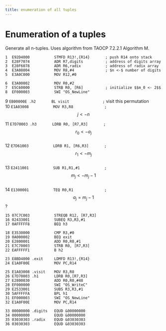 ```yaml
---
title: enumeration of all tuples
---
```


# Enumeration of a tuples

Generate all n-tuples. Uses algorithm from TAOCP 7.2.2.1 Algorithm M.


```
1  E92D4000           STMFD R13!,{R14}       ; push R14 onto stack
2  E28F7074           ADR R7,digits          ; address of digits array
3  E28F6078           ADR R6,radix           ; address of radix array
4  E3A08004           MOV R8,#4              ; $n <-$ number of digits
5  E3A0C000           MOV R12,#0
         
6  E3A00002           MOV R0,#2
7  E5C60000           STRB R0, [R6]          ; initialize $$m_0 <- 2$$
8  EF000003           SWI "OS_NewLine"
```

9  `EB00000E .h2       BL visit               ;`        visit this permutation  
10 `E1A03008           MOV R3,R8              ;`        $$j <- n$$  
        
11 `E7D70003 .h3       LDRB R0, [R7,R3]       ;`        $$r_0 <- a_j$$  
12 `E7D61003           LDRB R1, [R6,R3]       ;`        $$r_1 <- m_j$$  
13 `E2411001           SUB R1,R1,#1           ;`        $$m_j <- m_j - 1$$  
14 `E1300001           TEQ R0,R1              ;`        $$a_j = m_j - 1$$ ?  

```
15 07C7C003           STREQB R12, [R7,R3]
16 02433001           SUBEQ R3,R3,#1
17 0AFFFFF8           BEQ h3
         
18 E3530000           CMP R3,#0
19 0A000002           BEQ exit
20 E2800001           ADD R0,R0,#1
21 E7C70003           STRB R0, [R7,R3]
22 EAFFFFF1           B h2
         
23 E8BD4000 .exit     LDMFD R13!,{R14}
24 E1A0F00E           MOV PC,R14
        
25 E1A03008 .visit    MOV R3,R8
26 E7D70003 .h1       LDRB R0,[R7,R3]
27 E2800030           ADD R0,R0,#48
28 EF000000           SWI "OS_WriteC"
29 E2533001           SUBS R3,R3,#1
30 5AFFFFFA           BPL h1
31 EF000003           SWI "OS_NewLine"
32 E1A0F00E           MOV PC,R14
     
33 00000000 .digits   EQUD &00000000
34 00000000           EQUD &00000000
35 03030303 .radix    EQUD &03030303
36 03030303           EQUD &03030303

```
